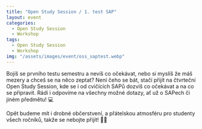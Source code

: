 ```yaml
---
title: "Open Study Session / 1. test SAP"
layout: event
categories:
  - Open Study Session
  - Workshop
tags:
  - Open Study Session
  - Workshop
img: "/assets/images/event/oss_saptest.webp"
---
```


Bojíš se prvního testu semestru a nevíš co očekávat, nebo si myslíš že máš mezery a chceš se na něco zeptat? Není čeho se bát, stačí přijít na čtvrteční Open Study Session, kde se i od cvičících SAPů dozvíš co očekávat a na co se připravit. Rádi i odpovíme na všechny možné dotazy, ať už o SAPech či jiném předmětu! 💻

Opět budeme mít i drobné občerstvení, a přátelskou atmosféru pro studenty všech ročníků, takže se nebojte přijít! 💙💛